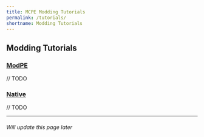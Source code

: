 ```yaml
---
title: MCPE Modding Tutorials
permalink: /tutorials/
shortname: Modding Tutorials
---
```

## Modding Tutorials

### [ModPE](modpe/)
// TODO

### [Native](native/)
// TODO

---

###### Will update this page later

